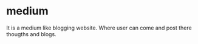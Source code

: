 # medium
It is a medium like blogging website. 
Where user can come and post there thougths and blogs.
